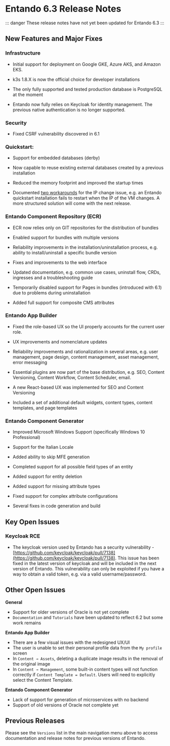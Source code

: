 # Entando 6.3 Release Notes 

::: danger
These release notes have not yet been updated for Entando 6.3 
:::

## New Features and Major Fixes

### Infrastructure

* Initial support for deployment on Google GKE, Azure AKS, and Amazon EKS.

* k3s 1.8.X is now the official choice for developer installations

* The only fully supported and tested production database is PostgreSQL at the moment

* Entando now fully relies on Keycloak for identity management. The previous native authentication is no longer supported.

### Security

* Fixed CSRF vulnerability discovered in 6.1

### Quickstart:

* Support for embedded databases (derby)

* Now capable to reuse existing external databases created by a previous installation

* Reduced the memory footprint and improved the startup times

* Documented [two workarounds](../../tutorials/devops/local-tips-and-tricks.md#hyper-v-ip-changes) for the IP change issue, e.g. an Entando quickstart installation fails to restart when the IP of the VM changes. A more structured solution will come with the next release.

### Entando Component Repository (ECR)

* ECR now relies only on GIT repositories for the distribution of bundles

* Enabled support for bundles with multiple versions

* Reliability improvements in the installation/uninstallation process, e.g. ability to install/uninstall a specific bundle version

* Fixes and improvements to the web interface

* Updated documentation, e.g. common use cases, uninstall flow, CRDs, ingresses and a troubleshooting guide

* Temporarily disabled support for Pages in bundles (introduced with 6.1) due to problems during uninstallation

* Added full support for composite CMS attributes

### Entando App Builder

* Fixed the role-based UX so the UI properly accounts for the current user role.

* UX improvements and nomenclature updates

* Reliability improvements and rationalization in several areas, e.g. user management, page design, content management, asset management, error messaging

* Essential plugins are now part of the base distribution, e.g. SEO, Content Versioning, Content Workflow, Content Scheduler, email. 

* A new React-based UX was implemented for SEO and Content Versioning

* Included a set of additional default widgets, content types, content templates, and page templates

### Entando Component Generator

* Improved Microsoft Windows Support (specifically Windows 10 Professional)

* Support for the Italian Locale

* Added ability to skip MFE generation

* Completed support for all possible field types of an entity

* Added support for entity deletion

* Added support for missing attribute types

* Fixed support for complex attribute configurations

* Several fixes in code generation and build

## Key Open Issues

### Keycloak RCE

  * The keycloak version used by Entando has a security vulnerability - [https://github.com/keycloak/keycloak/pull/7138](https://github.com/keycloak/keycloak/pull/7138). This issue has been fixed in the latest version of keycloak and will be included in the next version of Entando. This vulnerability can only be exploited if you have a way to obtain a valid token, e.g. via a valid username/password.

## Other Open Issues

**General**
  * Support for older versions of Oracle is not yet complete
  * `Documentation` and `Tutorials` have been updated to reflect 6.2 but some work remains

**Entando App Builder**
  * There are a few visual issues with the redesigned UX/UI
  * The user is unable to set their personal profile data from the `My profile` screen
  * In `Content → Assets`, deleting a duplicate image results in the removal of the original image
  * In `Content → Management`, some built-in content types will not function correctly if `Content Template = Default`. Users will need to explicitly select the Content Template.

**Entando Component Generator**
  * Lack of support for generation of microservices with no backend
  * Support of old versions of Oracle not complete yet
  
## Previous Releases
Please see the `Versions` list in the main navigation menu above to access documentation and release notes for previous versions of Entando.